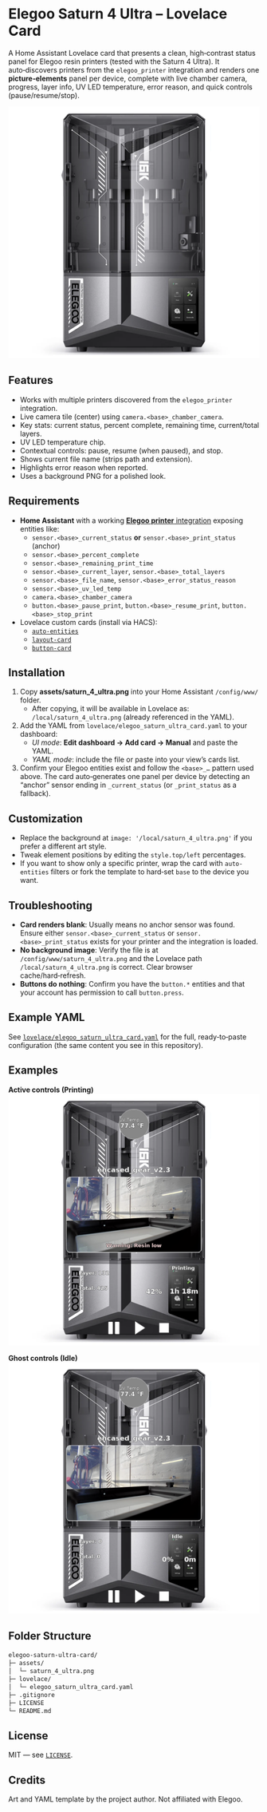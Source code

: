 
# Elegoo Saturn 4 Ultra – Lovelace Card

A Home Assistant Lovelace card that presents a clean, high‑contrast status panel for Elegoo resin printers (tested with the Saturn 4 Ultra). It auto‑discovers printers from the `elegoo_printer` integration and renders one **picture‑elements** panel per device, complete with live chamber camera, progress, layer info, UV LED temperature, error reason, and quick controls (pause/resume/stop).

![Card background](assets/saturn_4_ultra.png)

## Features
- Works with multiple printers discovered from the `elegoo_printer` integration.
- Live camera tile (center) using `camera.<base>_chamber_camera`.
- Key stats: current status, percent complete, remaining time, current/total layers.
- UV LED temperature chip.
- Contextual controls: pause, resume (when paused), and stop.
- Shows current file name (strips path and extension).
- Highlights error reason when reported.
- Uses a background PNG for a polished look.

## Requirements
- **Home Assistant** with a working [**Elegoo printer** integration](https://github.com/danielcherubini/elegoo-homeassistant) exposing entities like:
  - `sensor.<base>_current_status` **or** `sensor.<base>_print_status` (anchor)
  - `sensor.<base>_percent_complete`
  - `sensor.<base>_remaining_print_time`
  - `sensor.<base>_current_layer`, `sensor.<base>_total_layers`
  - `sensor.<base>_file_name`, `sensor.<base>_error_status_reason`
  - `sensor.<base>_uv_led_temp`
  - `camera.<base>_chamber_camera`
  - `button.<base>_pause_print`, `button.<base>_resume_print`, `button.<base>_stop_print`
- Lovelace custom cards (install via HACS):
  - [`auto-entities`](https://github.com/thomasloven/lovelace-auto-entities)
  - [`layout-card`](https://github.com/thomasloven/lovelace-layout-card)
  - [`button-card`](https://github.com/custom-cards/button-card)

## Installation
1. Copy **assets/saturn_4_ultra.png** into your Home Assistant `/config/www/` folder.
   - After copying, it will be available in Lovelace as: `/local/saturn_4_ultra.png` (already referenced in the YAML).
2. Add the YAML from `lovelace/elegoo_saturn_ultra_card.yaml` to your dashboard:
   - *UI mode*: **Edit dashboard → Add card → Manual** and paste the YAML.
   - *YAML mode*: include the file or paste into your view’s cards list.
3. Confirm your Elegoo entities exist and follow the `<base>_…` pattern used above. The card auto‑generates one panel per device by detecting an “anchor” sensor ending in `_current_status` (or `_print_status` as a fallback).

## Customization
- Replace the background at `image: '/local/saturn_4_ultra.png'` if you prefer a different art style.
- Tweak element positions by editing the `style.top/left` percentages.
- If you want to show only a specific printer, wrap the card with `auto-entities` filters or fork the template to hard‑set `base` to the device you want.

## Troubleshooting
- **Card renders blank**: Usually means no anchor sensor was found. Ensure either `sensor.<base>_current_status` or `sensor.<base>_print_status` exists for your printer and the integration is loaded.
- **No background image**: Verify the file is at `/config/www/saturn_4_ultra.png` and the Lovelace path `/local/saturn_4_ultra.png` is correct. Clear browser cache/hard‑refresh.
- **Buttons do nothing**: Confirm you have the `button.*` entities and that your account has permission to call `button.press`.

## Example YAML
See [`lovelace/elegoo_saturn_ultra_card.yaml`](lovelace/elegoo_saturn_ultra_card.yaml) for the full, ready‑to‑paste configuration (the same content you see in this repository).

## Examples
**Active controls (Printing)**
![Card example – visible controls](assets/card_example_active.png)

**Ghost controls (Idle)**
![Card example – idle state](assets/card_example_idle.png)

## Folder Structure
```
elegoo-saturn-ultra-card/
├─ assets/
│  └─ saturn_4_ultra.png
├─ lovelace/
│  └─ elegoo_saturn_ultra_card.yaml
├─ .gitignore
├─ LICENSE
└─ README.md
```

## License
MIT — see [`LICENSE`](LICENSE).

## Credits
Art and YAML template by the project author. Not affiliated with Elegoo.
